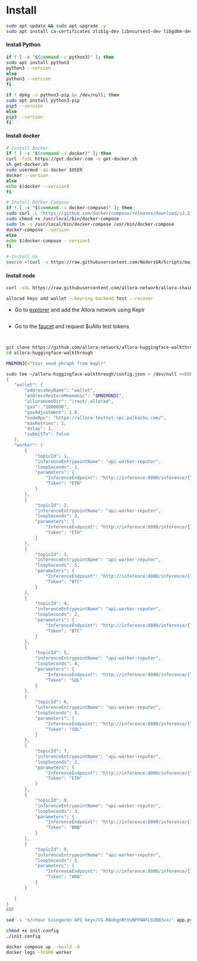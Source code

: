 # Install

```bash
sudo apt update && sudo apt upgrade -y
sudo apt install ca-certificates zlib1g-dev libncurses5-dev libgdbm-dev libnss3-dev curl git wget make -y
```

#### Install Python <a href="#install-docker" id="install-docker"></a>

```bash
if ! [ -x "$(command -v python3)" ]; then
sudo apt install python3
python3 --version
else
python3 --version
fi
```

```bash
if ! dpkg -s python3-pip &> /dev/null; then
sudo apt install python3-pip
pip3 --version
else
pip3 --version
fi
```

#### Install docker <a href="#install-docker" id="install-docker"></a>

```bash
# Install Docker
if ! [ -x "$(command -v docker)" ]; then
curl -fsSL https://get.docker.com -o get-docker.sh
sh get-docker.sh
sudo usermod -aG docker $USER
docker --version
else
echo $(docker --version)
fi
```

```bash
# Install Docker Compose
if ! [ -x "$(command -v docker-compose)" ]; then
sudo curl -L "https://github.com/docker/compose/releases/download/v2.2.3/docker-compose-$(uname -s)-$(uname -m)" -o /usr/local/bin/docker-compose 
sudo chmod +x /usr/local/bin/docker-compose 
sudo ln -s /usr/local/bin/docker-compose /usr/bin/docker-compose
docker-compose --version
else
echo $(docker-compose --version)
fi
```

```bash
# Install Go
source <(curl -s https://raw.githubusercontent.com/NodersUA/Scripts/main/system/go)
```

#### Install node

```bash
curl -sSL https://raw.githubusercontent.com/allora-network/allora-chain/main/install.sh | bash -s -- v0.3.0
```

```bash
allorad keys add wallet --keyring-backend test --recover
```

* Go to [explorer](https://explorer.edgenet.allora.network/wallet/suggest) and add the Allora network using Keplr

<figure><img src="https://miro.medium.com/v2/resize:fit:700/1*pw0_gipceAqATXebqIUsWw.png" alt=""><figcaption></figcaption></figure>

* Go to the [faucet](https://faucet.edgenet.allora.network/) and request $uAllo test tokens

<figure><img src="https://miro.medium.com/v2/resize:fit:700/1*uNwRL94FPGxhxBz6EPGYmg.png" alt=""><figcaption></figcaption></figure>

<figure><img src="https://miro.medium.com/v2/resize:fit:574/1*EaVBVYUS6XrvvT0bHdhohQ.png" alt=""><figcaption></figcaption></figure>

```bash
git clone https://github.com/allora-network/allora-huggingface-walkthrough
cd allora-huggingface-walkthrough
```

```bash
MNEMONIC="Yoor seed phraph from keplr"
```

```bash
sudo tee ~/allora-huggingface-walkthrough/config.json > /dev/null <<EOF
{
   "wallet": {
       "addressKeyName": "wallet",
       "addressRestoreMnemonic": "$MNEMONIC",
       "alloraHomeDir": "/root/.allorad",
       "gas": "1000000",
       "gasAdjustment": 1.0,
       "nodeRpc": "https://allora-testnet-rpc.polkachu.com/",
       "maxRetries": 1,
       "delay": 1,
       "submitTx": false
   },
   "worker": [
       {
           "topicId": 1,
           "inferenceEntrypointName": "api-worker-reputer",
           "loopSeconds": 1,
           "parameters": {
               "InferenceEndpoint": "http://inference:8000/inference/{Token}",
               "Token": "ETH"
           }
       },
       {
           "topicId": 2,
           "inferenceEntrypointName": "api-worker-reputer",
           "loopSeconds": 3,
           "parameters": {
               "InferenceEndpoint": "http://inference:8000/inference/{Token}",
               "Token": "ETH"
           }
       },
       {
           "topicId": 3,
           "inferenceEntrypointName": "api-worker-reputer",
           "loopSeconds": 5,
           "parameters": {
               "InferenceEndpoint": "http://inference:8000/inference/{Token}",
               "Token": "BTC"
           }
       },
       {
           "topicId": 4,
           "inferenceEntrypointName": "api-worker-reputer",
           "loopSeconds": 2,
           "parameters": {
               "InferenceEndpoint": "http://inference:8000/inference/{Token}",
               "Token": "BTC"
           }
       },
       {
           "topicId": 5,
           "inferenceEntrypointName": "api-worker-reputer",
           "loopSeconds": 4,
           "parameters": {
               "InferenceEndpoint": "http://inference:8000/inference/{Token}",
               "Token": "SOL"
           }
       },
       {
           "topicId": 6,
           "inferenceEntrypointName": "api-worker-reputer",
           "loopSeconds": 5,
           "parameters": {
               "InferenceEndpoint": "http://inference:8000/inference/{Token}",
               "Token": "SOL"
           }
       },
       {
           "topicId": 7,
           "inferenceEntrypointName": "api-worker-reputer",
           "loopSeconds": 2,
           "parameters": {
               "InferenceEndpoint": "http://inference:8000/inference/{Token}",
               "Token": "ETH"
           }
       },
       {
           "topicId": 8,
           "inferenceEntrypointName": "api-worker-reputer",
           "loopSeconds": 3,
           "parameters": {
               "InferenceEndpoint": "http://inference:8000/inference/{Token}",
               "Token": "BNB"
           }
       },
       {
           "topicId": 9,
           "inferenceEntrypointName": "api-worker-reputer",
           "loopSeconds": 5,
           "parameters": {
               "InferenceEndpoint": "http://inference:8000/inference/{Token}",
               "Token": "ARB"
           }
       }
       
   ]
}
EOF
```

```bash
sed -i 's/<Your Coingecko API key>/CG-RBebgnRtVuNPFNAFL82BB3vx/' app.py
```

```bash
chmod +x init.config
./init.config
```

```bash
docker compose up --build -d
docker logs -fn100 worker
```

